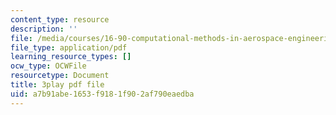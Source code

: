 ```yaml
---
content_type: resource
description: ''
file: /media/courses/16-90-computational-methods-in-aerospace-engineering-spring-2014/a7b91abe1653f9181f902af790eaedba_BzQNgoTu5C4.pdf
file_type: application/pdf
learning_resource_types: []
ocw_type: OCWFile
resourcetype: Document
title: 3play pdf file
uid: a7b91abe-1653-f918-1f90-2af790eaedba
---
```

